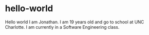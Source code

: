# hello-world
Hello world
I am Jonathan. I am 19 years old and go to school at UNC Charlotte. I am currently in a Software Engineering class.
